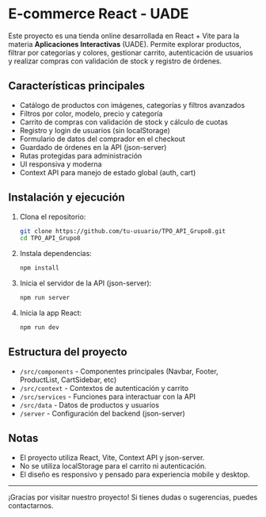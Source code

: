 # E-commerce React - UADE

Este proyecto es una tienda online desarrollada en React + Vite para la materia **Aplicaciones Interactivas** (UADE). Permite explorar productos, filtrar por categorías y colores, gestionar carrito, autenticación de usuarios y realizar compras con validación de stock y registro de órdenes.

## Características principales
- Catálogo de productos con imágenes, categorías y filtros avanzados
- Filtros por color, modelo, precio y categoría
- Carrito de compras con validación de stock y cálculo de cuotas
- Registro y login de usuarios (sin localStorage)
- Formulario de datos del comprador en el checkout
- Guardado de órdenes en la API (json-server)
- Rutas protegidas para administración
- UI responsiva y moderna
- Context API para manejo de estado global (auth, cart)

## Instalación y ejecución
1. Clona el repositorio:
   ```bash
   git clone https://github.com/tu-usuario/TPO_API_Grupo8.git
   cd TPO_API_Grupo8
   ```
2. Instala dependencias:
   ```bash
   npm install
   ```
3. Inicia el servidor de la API (json-server):
   ```bash
   npm run server
   ```
4. Inicia la app React:
   ```bash
   npm run dev
   ```

## Estructura del proyecto
- `/src/components` - Componentes principales (Navbar, Footer, ProductList, CartSidebar, etc)
- `/src/context` - Contextos de autenticación y carrito
- `/src/services` - Funciones para interactuar con la API
- `/src/data` - Datos de productos y usuarios
- `/server` - Configuración del backend (json-server)


## Notas
- El proyecto utiliza React, Vite, Context API y json-server.
- No se utiliza localStorage para el carrito ni autenticación.
- El diseño es responsivo y pensado para experiencia mobile y desktop.

---
¡Gracias por visitar nuestro proyecto! Si tienes dudas o sugerencias, puedes contactarnos.

